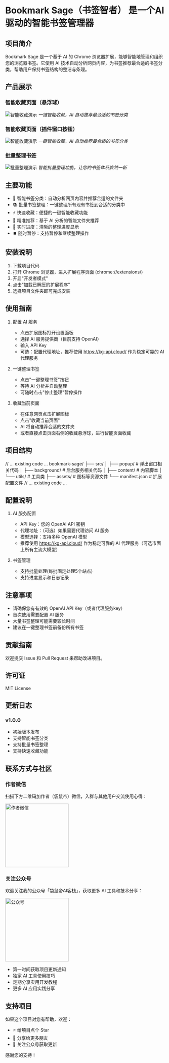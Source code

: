 # Bookmark Sage（书签智者） 是一个AI驱动的智能书签管理器

## 项目简介
Bookmark Sage 是一个基于 AI 的 Chrome 浏览器扩展，能够智能地管理和组织您的浏览器书签。它使用 AI 技术自动分析网页内容，为书签推荐最合适的书签分类，帮助用户保持书签结构的整洁与条理。

## 产品展示
### 智能收藏页面（悬浮球）
![智能收藏演示](assets/screenshot-save.jpg)
*一键智能收藏，AI 自动推荐最合适的书签分类*

### 智能收藏页面（插件窗口按钮）
![智能收藏演示](assets/screenshot-save2.jpg)
*一键智能收藏，AI 自动推荐最合适的书签分类*

### 批量整理书签
![批量整理演示](assets/screenshot-organize.jpg)
*智能批量整理功能，让您的书签体系焕然一新*

## 主要功能
- 🤖 智能书签分类：自动分析网页内容并推荐合适的文件夹
- 📚 批量书签整理：一键整理所有现有书签到合适的分类中
- ⚡ 快速收藏：便捷的一键智能收藏功能
- 🎯 精准推荐：基于 AI 分析的智能文件夹推荐
- 🔄 实时进度：清晰的整理进度显示
- ⏹️ 随时暂停：支持暂停和继续整理操作

## 安装说明
1. 下载项目代码
2. 打开 Chrome 浏览器，进入扩展程序页面 (chrome://extensions/)
3. 开启"开发者模式"
4. 点击"加载已解压的扩展程序"
5. 选择项目文件夹即可完成安装

## 使用指南
1. 配置 AI 服务
   - 点击扩展图标打开设置面板
   - 选择 AI 服务提供商（目前支持 OpenAI）
   - 输入 API Key
   - 可选：配置代理地址，推荐使用 https://kg-api.cloud/ 作为稳定可靠的 AI 代理服务

2. 一键整理书签
   - 点击"一键整理书签"按钮
   - 等待 AI 分析并自动整理
   - 可随时点击"停止整理"暂停操作

3. 收藏当前页面
   - 在任意网页点击扩展图标
   - 点击"收藏当前页面"
   - AI 将自动推荐合适的文件夹
   - 或者直接点击页面右侧的收藏悬浮球，进行智能页面收藏


## 项目结构 
// ... existing code ...
bookmark-sage/
├── src/
│ ├── popup/ # 弹出窗口相关代码
│ ├── background/ # 后台服务相关代码
│ ├── content/ # 内容脚本
│ └── utils/ # 工具类
├── assets/ # 图标等资源文件
└── manifest.json # 扩展配置文件
// ... existing code ...

## 配置说明
1. AI 服务配置
   - API Key：您的 OpenAI API 密钥
   - 代理地址：（可选）如果需要代理访问 AI 服务
   - 模型选择：支持多种 OpenAI 模型
   - 推荐使用 https://kg-api.cloud/ 作为稳定可靠的 AI 代理服务（可选市面上所有主流大模型）

2. 书签管理
   - 支持批量处理(每批固定处理5个站点)
   - 支持进度显示和日志记录

## 注意事项
- 请确保您有有效的 OpenAI API Key（或者代理服务key）
- 首次使用需要配置 AI 服务
- 大量书签整理可能需要较长时间
- 建议在一键整理书签前备份所有书签

## 贡献指南
欢迎提交 Issue 和 Pull Request 来帮助改进项目。

## 许可证
MIT License

## 更新日志
### v1.0.0
- 初始版本发布
- 支持智能书签分类
- 支持批量书签整理
- 支持快速收藏功能

## 联系方式与社区
### 作者微信
扫描下方二维码加作者（袋鼠帝）微信，入群与其他用户交流使用心得：

<img src="assets/wechat_qr.jpg" width="200" alt="作者微信">

### 关注公众号
欢迎关注我的公众号「袋鼠帝AI客栈」，获取更多 AI 工具和技术分享：

<img src="assets/mp_qr.jpg" width="200" alt="公众号">

- 第一时间获取项目更新通知
- 独家 AI 工具使用技巧
- 定期分享实用开发教程
- 更多 AI 应用实践分享

## 支持项目
如果这个项目对您有帮助，欢迎：
- ⭐ 给项目点个 Star
- 👥 分享给更多朋友
- 📢 关注公众号获取更新

感谢您的支持！
